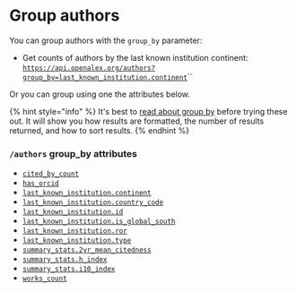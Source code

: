 # Group authors

You can group authors with the `group_by` parameter:

* Get counts of authors by the last known institution continent:\
  [`https://api.openalex.org/authors?group_by=last_known_institution.continent`](https://api.openalex.org/authors?group\_by=last\_known\_institution.continent)\`\`

Or you can group using one the attributes below.

{% hint style="info" %}
It's best to [read about group by](../../the-api/get-groups-of-entities.md) before trying these out. It will show you how results are formatted, the number of results returned, and how to sort results.
{% endhint %}

### `/authors` group\_by attributes

* [`cited_by_count`](author-object.md#cited\_by\_count)
* [`has_orcid`](filter-authors.md#has\_orcid)
* [`last_known_institution.continent`](filter-authors.md#last\_known\_institution.continent)
* [`last_known_institution.country_code`](author-object.md#last\_known\_institution)
* [`last_known_institution.id`](author-object.md#last\_known\_institution)
* [`last_known_institution.is_global_south`](filter-authors.md#last\_known\_institution.is\_global\_south)
* [`last_known_institution.ror`](author-object.md#last\_known\_institution)
* [`last_known_institution.type`](author-object.md#last\_known\_institution)
* [`summary_stats.2yr_mean_citedness`](author-object.md#summary\_stats)
* [`summary_stats.h_index`](author-object.md#summary\_stats)
* [`summary_stats.i10_index`](author-object.md#summary\_stats)
* [`works_count`](author-object.md#works\_count)
